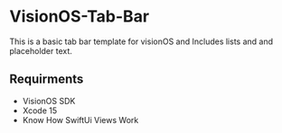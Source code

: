 # VisionOS-Tab-Bar
This is a basic tab bar template for visionOS and Includes lists and and placeholder text.
## Requirments
- VisionOS SDK
- Xcode 15
- Know How SwiftUi Views Work
